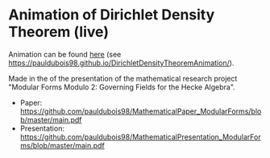 # Animation of Dirichlet Density Theorem (live)

Animation can be found [here](https://pauldubois98.github.io/DirichletDensityTheoremAnimation/) (see https://pauldubois98.github.io/DirichletDensityTheoremAnimation/).

Made in the of the presentation of the mathematical research project "Modular Forms Modulo 2: Governing Fields for the Hecke Algebra".
- Paper: https://github.com/pauldubois98/MathematicalPaper_ModularForms/blob/master/main.pdf
- Presentation: https://github.com/pauldubois98/MathematicalPresentation_ModularForms/blob/master/main.pdf
